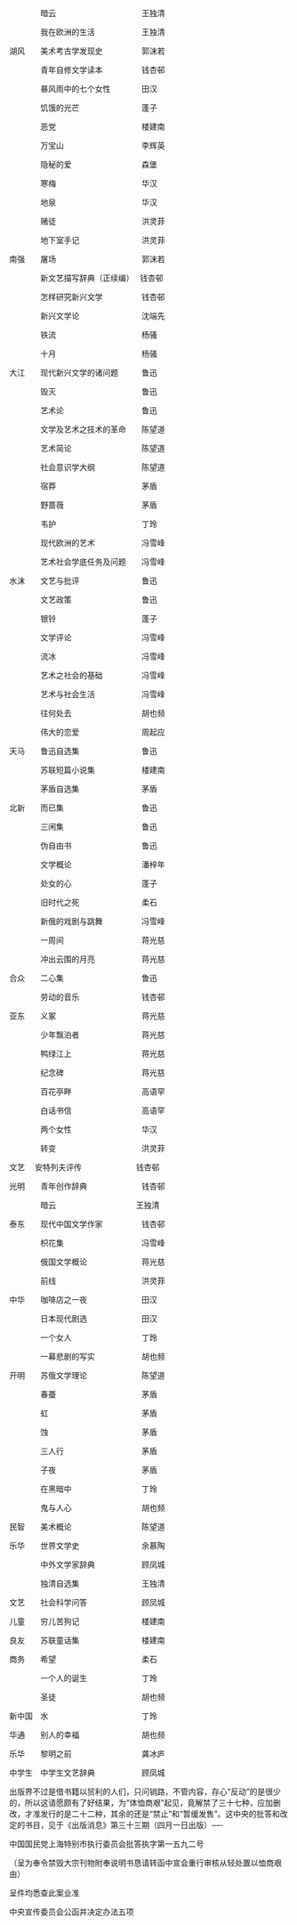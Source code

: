　　　　暗云　　　　　　　　　　　王独清

　　　　我在欧洲的生活　　　　　　王独清

湖风　　美术考古学发现史　　　　　郭沫若

　　　　青年自修文学读本　　　　　钱杏邨

　　　　暴风雨中的七个女性　　　　田汉

　　　　饥饿的光芒　　　　　　　　蓬子

　　　　恶党　　　　　　　　　　　楼建南

　　　　万宝山　　　　　　　　　　李辉英

　　　　隐秘的爱　　　　　　　　　森堡

　　　　寒梅　　　　　　　　　　　华汉

　　　　地泉　　　　　　　　　　　华汉

　　　　赌徒　　　　　　　　　　　洪灵菲

　　　　地下室手记　　　　　　　　洪灵菲

南强　　屠场　　　　　　　　　　　郭沫若

　　　　新文艺描写辞典（正续编）　 钱杏邨

　　　　怎样研究新兴文学　　　　　钱杏邨

　　　　新兴文学论　　　　　　　　沈端先

　　　　铁流　　　　　　　　　　　杨骚

　　　　十月　　　　　　　　　　　杨骚

大江　　现代新兴文学的诸问题　　　鲁迅

　　　　毁灭　　　　　　　　　　　鲁迅

　　　　艺术论　　　　　　　　　　鲁迅

　　　　文学及艺术之技术的革命　　陈望道

　　　　艺术简论　　　　　　　　　陈望道

　　　　社会意识学大纲　　　　　　陈望道

　　　　宿莽　　　　　　　　　　　茅盾

　　　　野蔷薇　　　　　　　　　　茅盾

　　　　韦护　　　　　　　　　　　丁玲

　　　　现代欧洲的艺术　　　　　　冯雪峰

　　　　艺术社会学底任务及问题　　冯雪峰

水沫　　文艺与批评　　　　　　　　鲁迅

　　　　文艺政策　　　　　　　　　鲁迅

　　　　银铃　　　　　　　　　　　蓬子

　　　　文学评论　　　　　　　　　冯雪峰

　　　　流冰　　　　　　　　　　　冯雪峰

　　　　艺术之社会的基础　　　　　冯雪峰

　　　　艺术与社会生活　　　　　　冯雪峰

　　　　往何处去　　　　　　　　　胡也频

　　　　伟大的恋爱　　　　　　　　周起应

天马　　鲁迅自选集　　　　　　　　鲁迅

　　　　苏联短篇小说集　　　　　　楼建南

　　　　茅盾自选集　　　　　　　　茅盾

北新　　而已集　　　　　　　　　　鲁迅

　　　　三闲集　　　　　　　　　　鲁迅

　　　　伪自由书　　　　　　　　　鲁迅

　　　　文学概论　　　　　　　　　潘梓年

　　　　处女的心　　　　　　　　　蓬子

　　　　旧时代之死　　　　　　　　柔石

　　　　新俄的戏剧与跳舞　　　　　冯雪峰

　　　　一周间　　　　　　　　　　蒋光慈

　　　　冲出云围的月亮　　　　　　蒋光慈

合众　　二心集　　　　　　　　　　鲁迅

　　　　劳动的音乐　　　　　　　　钱杏邨

亚东　　义冢　　　　　　　　　　　蒋光慈

　　　　少年飘泊者　　　　　　　　蒋光慈

　　　　鸭绿江上　　　　　　　　　蒋光慈

　　　　纪念碑　　　　　　　　　　蒋光慈

　　　　百花亭畔　　　　　　　　　高语罕

　　　　白话书信　　　　　　　　　高语罕

　　　　两个女性　　　　　　　　　华汉

　　　　转变　　　　　　　　　　　洪灵菲

文艺 　安特列夫评传　　　　　　　钱杏邨

光明　　青年创作辞典　　　　　　　钱杏邨

　　　　暗云 　　　　　　　　　　王独清

泰东　　现代中国文学作家　　　　　钱杏邨

　　　　枳花集　　　　　　　　　　冯雪峰

　　　　俄国文学概论　　　　　　　蒋光慈

　　　　前线　　　　　　　　　　　洪灵菲

中华　　咖啡店之一夜　　　　　　　田汉

　　　　日本现代剧选　　　　　　　田汉

　　　　一个女人　　　　　　　　　丁玲

　　　　一幕悲剧的写实　　　　　　胡也频

开明　　苏俄文学理论　　　　　　　陈望道

　　　　春蚕　　　　　　　　　　　茅盾

　　　　虹　　　　　　　　　　　　茅盾

　　　　蚀　　　　　　　　　　　　茅盾

　　　　三人行　　　　　　　　　　茅盾

　　　　子夜　　　　　　　　　　　茅盾

　　　　在黑暗中　　　　　　　　　丁玲

　　　　鬼与人心　　　　　　　　　胡也频

民智　　美术概论　　　　　　　　　陈望道

乐华　　世界文学史　　　　　　　　余慕陶

　　　　中外文学家辞典　　　　　　顾凤城

　　　　独清自选集　　　　　　　　王独清

文艺　　社会科学问答　　　　　　　顾凤城

儿童　　穷儿苦狗记　　　　　　　　楼建南

良友　　苏联童话集　　　　　　　　楼建南

商务　　希望　　　　　　　　　　　柔石

　　　　一个人的诞生　　　　　　　丁玲

　　　　圣徒　　　　　　　　　　　胡也频

新中国　水　　　　　　　　　　　　丁玲

华通　　别人的幸福　　　　　　　　胡也频

乐华　　黎明之前　　　　　　　　　龚冰庐

中学生　中学生文艺辞典　　　　　　顾凤城

  

出版界不过是借书籍以贸利的人们，只问销路，不管内容，存心“反动”的是很少的，所以这请愿颇有了好结果，为“体恤商艰”起见，竟解禁了三十七种，应加删改，才准发行的是二十二种，其余的还是“禁止”和“暂缓发售”。这中央的批答和改定的书目，见于《出版消息》第三十三期（四月一日出版）──

  

中国国民党上海特别市执行委员会批答执字第一五九二号

（呈为奉令禁毁大宗刊物附奉说明书恳请转函中宣会重行审核从轻处置以恤商艰由）

呈件均悉查此案业准

中央宣传委员会公函并决定办法五项
